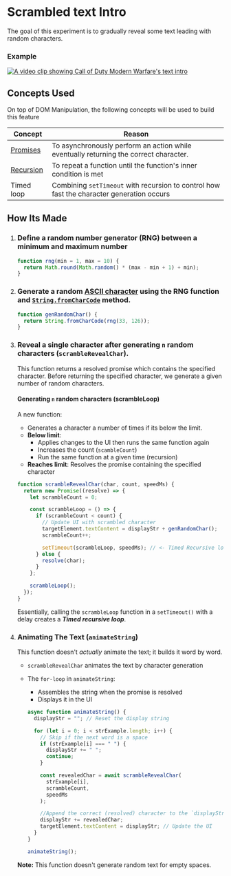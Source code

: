 # Scrambled text Intro

The goal of this experiment is to gradually reveal some text leading with random characters.

### Example

[![A video clip showing Call of Duty Modern Warfare's text intro](https://img.youtube.com/vi/F9MLNSejC5c/0.jpg)](https://youtu.be/F9MLNSejC5c?si=sUtuDRT7NPGqgoBS)

## Concepts Used

On top of DOM Manipulation, the following concepts will be used to build this feature

| **Concept**                                                                                          | **Reason**                                                                                |
| ---------------------------------------------------------------------------------------------------- | ----------------------------------------------------------------------------------------- |
| [Promises](https://developer.mozilla.org/en-US/docs/Web/JavaScript/Reference/Global_Objects/Promise) | To asynchronously perform an action while eventually returning the correct character.     |
| [Recursion](https://developer.mozilla.org/en-US/docs/Glossary/Recursion)                             | To repeat a function until the function's inner condition is met                          |
| Timed loop                                                                                           | Combining `setTimeout` with recursion to control how fast the character generation occurs |

## How Its Made

1.  ### Define a random number generator (RNG) between a minimum and maximum number

    ```js
    function rng(min = 1, max = 10) {
      return Math.round(Math.random() * (max - min + 1) + min);
    }
    ```

1.  ### Generate a random [ASCII character](https://www.cs.cmu.edu/~pattis/15-1XX/common/handouts/ascii.html) using the RNG function and [`String.fromCharCode`](https://developer.mozilla.org/en-US/docs/Web/JavaScript/Reference/Global_Objects/String/fromCharCode) method.

    ```js
    function genRandomChar() {
      return String.fromCharCode(rng(33, 126));
    }
    ```

1.  ### Reveal a single character after generating `n` random characters (`scrambleRevealChar`).

    This function returns a resolved promise which contains the specified character. Before returning the specified character, we generate a given number of random characters.

    #### Generating `n` random characters (scrambleLoop)

    A new function:

    - Generates a character a number of times if its below the limit.
    - **Below limit**:
      - Applies changes to the UI then runs the same function again
      - Increases the count (`scambleCount`)
      - Run the same function at a given time (recursion)
    - **Reaches limit**: Resolves the promise containing the specified character

    ```js
    function scrambleRevealChar(char, count, speedMs) {
      return new Promise((resolve) => {
        let scrambleCount = 0;

        const scrambleLoop = () => {
          if (scrambleCount < count) {
            // Update UI with scrambled character
            targetElement.textContent = displayStr + genRandomChar();
            scrambleCount++;

            setTimeout(scrambleLoop, speedMs); // <- Timed Recursive loop
          } else {
            resolve(char);
          }
        };

        scrambleLoop();
      });
    }
    ```

    Essentially, calling the `scrambleLoop` function in a `setTimeout()` with a delay creates a **_Timed recursive loop_**.

1.  ### Animating The Text (`animateString`)

    This function doesn't _actually_ animate the text; it builds it word by word.

    - `scrambleRevealChar` animates the text by character generation
    - The `for-loop` in `animateString`:

      - Assembles the string when the promise is resolved
      - Displays it in the UI

      ```js
      async function animateString() {
        displayStr = ""; // Reset the display string

        for (let i = 0; i < strExample.length; i++) {
          // Skip if the next word is a space
          if (strExample[i] === " ") {
            displayStr += " ";
            continue;
          }

          const revealedChar = await scrambleRevealChar(
            strExample[i],
            scrambleCount,
            speedMs
          );

          //Append the correct (resolved) character to the `displayStr` variable.
          displayStr += revealedChar;
          targetElement.textContent = displayStr; // Update the UI
        }
      }

      animateString();
      ```

    **Note:** This function doesn't generate random text for empty spaces.
